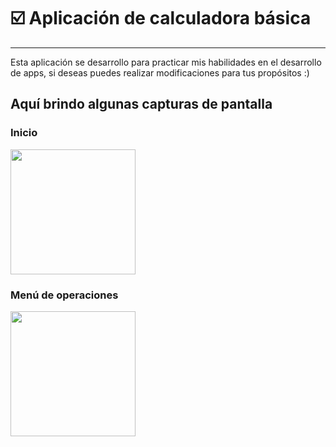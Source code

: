 # ☑️ Aplicación de calculadora básica
---

Esta aplicación se desarrollo para practicar mis habilidades en el desarrollo de apps, si deseas puedes realizar modificaciones para tus propósitos :)

Aquí brindo algunas capturas de pantalla
---
### Inicio
<img src="https://i.imgur.com/3a1bOmh.png" width="200px" height="auto"/>

### Menú de operaciones
<img src="https://i.imgur.com/Mkzc3r2.png" width="200px" height="auto"/>


